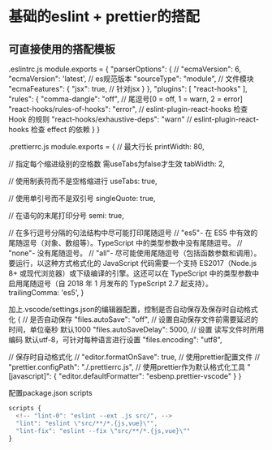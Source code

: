# 基础的eslint + prettier的搭配

## 可直接使用的搭配模板

.eslintrc.js
module.exports = {
  "parserOptions": {
    // "ecmaVersion": 6,
    "ecmaVersion": 'latest', // es规范版本
    "sourceType": "module", // 文件模块
    "ecmaFeatures": {
      "jsx": true, // 针对jsx
    }
  },
  "plugins": [
    "react-hooks"
  ],
  "rules": {
    "comma-dangle": "off", // 尾逗号[0 = off, 1 = warn, 2 = error]
    "react-hooks/rules-of-hooks": "error", // eslint-plugin-react-hooks 检查 Hook 的规则
    "react-hooks/exhaustive-deps": "warn" // eslint-plugin-react-hooks 检查 effect 的依赖
  }
}

.prettierrc.js
module.exports = {
  // 最大行长
  printWidth: 80,

  // 指定每个缩进级别的空格数 需useTabs为false才生效
  tabWidth: 2,
  
  // 使用制表符而不是空格缩进行
  useTabs: true,

  // 使用单引号而不是双引号
  singleQuote: true,

  // 在语句的末尾打印分号
  semi: true,

  // 在多行逗号分隔的句法结构中尽可能打印尾随逗号
  // "es5"- 在 ES5 中有效的尾随逗号（对象、数组等）。TypeScript 中的类型参数中没有尾随逗号。
  // "none"- 没有尾随逗号。
  // "all"- 尽可能使用尾随逗号（包括函数参数和调用）。要运行，以这种方式格式化的 JavaScript 代码需要一个支持 ES2017（Node.js 8+ 或现代浏览器）或下级编译的引擎。这还可以在 TypeScript 中的类型参数中启用尾随逗号（自 2018 年 1 月发布的 TypeScript 2.7 起支持）。
  trailingComma: 'es5',
}

加上.vscode/settings.json的编辑器配置，控制是否自动保存及保存时自动格式化
{
  // 是否自动保存
  "files.autoSave": "off",
  // 设置自动保存文件前需要延迟的时间，单位毫秒 默认1000
  "files.autoSaveDelay": 5000,
  // 设置 读写文件时所用编码 默认utf-8，可针对每种语言进行设置
  "files.encoding": "utf8",

  // 保存时自动格式化
  // "editor.formatOnSave": true,
  // 使用prettier配置文件
  // "prettier.configPath": "./.prettierrc.js",
  // 使用prettier作为默认格式化工具
  "[javascript]": {
    "editor.defaultFormatter": "esbenp.prettier-vscode"
  }
}

配置package.json scripts

```js
scripts {
  <!-- "lint-0": "eslint --ext .js src/", -->
  "lint": "eslint \"src/**/*.{js,vue}\"",
  "lint-fix": "eslint --fix \"src/**/*.{js,vue}\""
}
```
